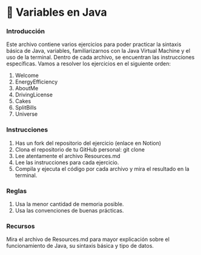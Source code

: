 # :carousel_horse: Variables en Java

### Introducción
Este archivo contiene varios ejercicios para poder practicar la sintaxis básica de Java, variables, familiarizarnos con la Java Virtual Machine y el uso de la terminal. Dentro de cada archivo, se encuentran las instrucciones específicas. Vamos a resolver los ejercicios en el siguiente orden:

1. Welcome
2. EnergyEfficiency
3. AboutMe
4. DrivingLicense
5. Cakes
6. SplitBills
7. Universe

### Instrucciones
1. Has un fork del repositorio del ejercicio (enlace en Notion)
2. Clona el repositorio de tu GitHub personal: git clone <repositorio>
3. Lee atentamente el archivo Resources.md 
4. Lee las instrucciones para cada ejercicio.
5. Compila y ejecuta el código por cada archivo y mira el resultado en la terminal.

### Reglas
1. Usa la menor cantidad de memoria posible.
2. Usa las convenciones de buenas prácticas.

### Recursos
Mira el archivo de Resources.md para mayor explicación sobre el funcionamiento de Java, su sintaxis básica y tipo de datos.